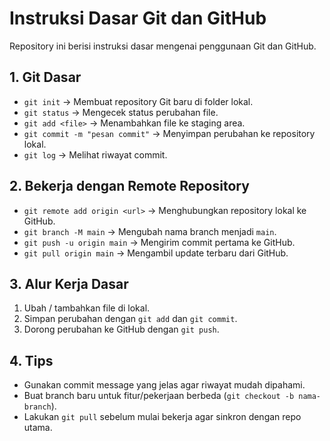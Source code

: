 # Instruksi Dasar Git dan GitHub

Repository ini berisi instruksi dasar mengenai penggunaan Git dan GitHub.

## 1. Git Dasar
- `git init` → Membuat repository Git baru di folder lokal.
- `git status` → Mengecek status perubahan file.
- `git add <file>` → Menambahkan file ke staging area.
- `git commit -m "pesan commit"` → Menyimpan perubahan ke repository lokal.
- `git log` → Melihat riwayat commit.

## 2. Bekerja dengan Remote Repository
- `git remote add origin <url>` → Menghubungkan repository lokal ke GitHub.
- `git branch -M main` → Mengubah nama branch menjadi `main`.
- `git push -u origin main` → Mengirim commit pertama ke GitHub.
- `git pull origin main` → Mengambil update terbaru dari GitHub.

## 3. Alur Kerja Dasar
1. Ubah / tambahkan file di lokal.
2. Simpan perubahan dengan `git add` dan `git commit`.
3. Dorong perubahan ke GitHub dengan `git push`.

## 4. Tips
- Gunakan commit message yang jelas agar riwayat mudah dipahami.
- Buat branch baru untuk fitur/pekerjaan berbeda (`git checkout -b nama-branch`).
- Lakukan `git pull` sebelum mulai bekerja agar sinkron dengan repo utama.
